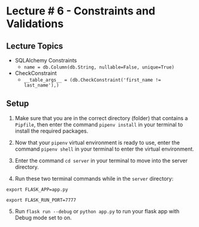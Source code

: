 # Lecture # 6 - Constraints and Validations

## Lecture Topics

- SQLAlchemy Constraints
  - `name = db.Column(db.String, nullable=False, unique=True)`
- CheckConstraint
  - `__table_args__ = (db.CheckConstraint('first_name != last_name'),)`

## Setup

1. Make sure that you are in the correct directory (folder) that contains a `Pipfile`, then enter the command `pipenv install` in your terminal to install the required packages.

2. Now that your `pipenv` virtual environment is ready to use, enter the command `pipenv shell` in your terminal to enter the virtual environment.

3. Enter the command `cd server` in your terminal to move into the server directory.

4. Run these two terminal commands while in the `server` directory:

```
export FLASK_APP=app.py

export FLASK_RUN_PORT=7777
```

5. Run `flask run --debug` or `python app.py` to run your flask app with Debug mode set to on.